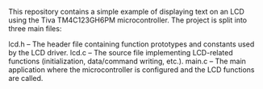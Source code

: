 This repository contains a simple example of displaying text on an LCD using the Tiva TM4C123GH6PM microcontroller. The project is split into three main files:

lcd.h – The header file containing function prototypes and constants used by the LCD driver.
lcd.c – The source file implementing LCD-related functions (initialization, data/command writing, etc.).
main.c – The main application where the microcontroller is configured and the LCD functions are called.
